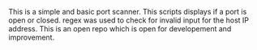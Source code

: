 This is a simple  and basic port scanner. This scripts displays if a port is open or closed.
 regex was used to check for invalid input for the host IP address. This is an open repo which is open for developement and improvement.
